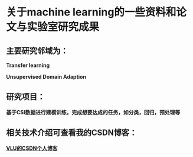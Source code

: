 # 关于machine learning的一些资料和论文与实验室研究成果  

## 主要研究邻域为： 

**Transfer learning**  

**Unsupervised Domain Adaption**  

## 研究项目：  

**基于CSI数据进行建模训练，完成想要达成的任务，如分类，回归，预处理等**  

## 相关技术介绍可查看我的CSDN博客：  

**[VLU的CSDN个人博客](https://blog.csdn.net/weixin_42232024)**
